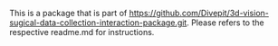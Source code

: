This is a package that is part of https://github.com/Divepit/3d-vision-sugical-data-collection-interaction-package.git. Please refers to the respective readme.md for instructions.
